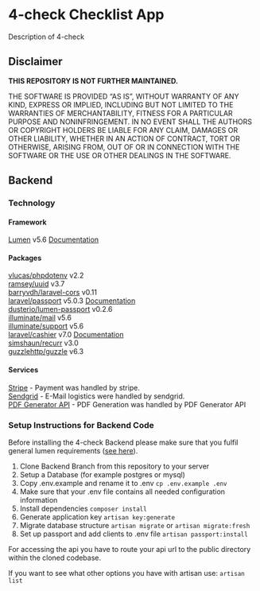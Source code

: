 # 4-check Checklist App

Description of 4-check

## Disclaimer

**THIS REPOSITORY IS NOT FURTHER MAINTAINED.**

THE SOFTWARE IS PROVIDED “AS IS”, WITHOUT WARRANTY OF ANY KIND, EXPRESS OR IMPLIED, INCLUDING BUT NOT LIMITED TO THE WARRANTIES OF MERCHANTABILITY, FITNESS FOR A PARTICULAR PURPOSE AND NONINFRINGEMENT. IN NO EVENT SHALL THE AUTHORS OR COPYRIGHT HOLDERS BE LIABLE FOR ANY CLAIM, DAMAGES OR OTHER LIABILITY, WHETHER IN AN ACTION OF CONTRACT, TORT OR OTHERWISE, ARISING FROM, OUT OF OR IN CONNECTION WITH THE SOFTWARE OR THE USE OR OTHER DEALINGS IN THE SOFTWARE.

## Backend

### Technology

#### Framework
[Lumen](https://lumen.laravel.com) v5.6 [Documentation](https://lumen.laravel.com/docs/5.6)

#### Packages

[vlucas/phpdotenv](https://github.com/vlucas/phpdotenv/tree/2.2) v2.2  
[ramsey/uuid](https://github.com/ramsey/uuid) v3.7  
[barryvdh/laravel-cors](https://github.com/fruitcake/laravel-cors/tree/0.11) v0.11  
[laravel/passport](https://github.com/laravel/passport/tree/5.0) v5.0.3 [Documentation](https://laravel.com/docs/5.6/passport)  
[dusterio/lumen-passport](https://github.com/dusterio/lumen-passport) v0.2.6  
[illuminate/mail](https://github.com/illuminate/mail/tree/5.6) v5.6  
[illuminate/support](https://github.com/illuminate/support/tree/5.6) v5.6  
[laravel/cashier](https://github.com/laravel/cashier/tree/7.0) v7.0 [Documentation](https://laravel.com/docs/5.6/billing)  
[simshaun/recurr](https://github.com/simshaun/recurr) v3.0  
[guzzlehttp/guzzle](https://github.com/guzzle/guzzle/tree/6.5) v6.3  

#### Services

[Stripe](https://stripe.com/) - Payment was handled by stripe.  
[Sendgrid](https://sendgrid.com) - E-Mail logistics were handled by sendgrid.  
[PDF Generator API](https://pdfgeneratorapi.com) - PDF Generation was handled by PDF Generator API  

### Setup Instructions for Backend Code

Before installing the 4-check Backend please make sure that you fulfil general lumen requirements ([see here](https://lumen.laravel.com/docs/5.6)).

1. Clone Backend Branch from this repository to your server
2. Setup a Database (for example postgres or mysql) 
3. Copy .env.example and rename it to .env
`cp .env.example .env`
4. Make sure that your .env file contains all needed configuration information
5. Install dependencies
`composer install`
6. Generate application key
`artisan key:generate`
7. Migrate database structure
`artisan migrate` or `artisan migrate:fresh`
8. Set up passport and add clients to .env file
`artisan passport:install`

For accessing the api you have to route your api url to the public directory within the cloned codebase.

If you want to see what other options you have with artisan use:
`artisan list`
